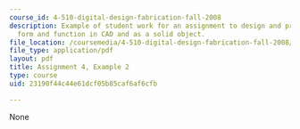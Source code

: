 ```yaml
---
course_id: 4-510-digital-design-fabrication-fall-2008
description: Example of student work for an assignment to design and prototype a building
  form and function in CAD and as a solid object.
file_location: /coursemedia/4-510-digital-design-fabrication-fall-2008/23190f44c44e61dcf05b85caf6af6cfb_assn4_example2.pdf
file_type: application/pdf
layout: pdf
title: Assignment 4, Example 2
type: course
uid: 23190f44c44e61dcf05b85caf6af6cfb

---
```

None